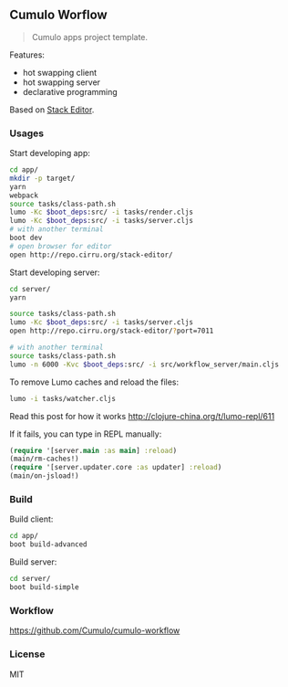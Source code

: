 
Cumulo Worflow
------

> Cumulo apps project template.

Features:

* hot swapping client
* hot swapping server
* declarative programming

Based on [Stack Editor](https://github.com/mvc-works/stack-workflow).

### Usages

Start developing app:

```bash
cd app/
mkdir -p target/
yarn
webpack
source tasks/class-path.sh
lumo -Kc $boot_deps:src/ -i tasks/render.cljs
lumo -Kc $boot_deps:src/ -i tasks/server.cljs
# with another terminal
boot dev
# open browser for editor
open http://repo.cirru.org/stack-editor/
```

Start developing server:

```bash
cd server/
yarn

source tasks/class-path.sh
lumo -Kc $boot_deps:src/ -i tasks/server.cljs
open http://repo.cirru.org/stack-editor/?port=7011

# with another terminal
source tasks/class-path.sh
lumo -n 6000 -Kvc $boot_deps:src/ -i src/workflow_server/main.cljs
```

To remove Lumo caches and reload the files:

```bash
lumo -i tasks/watcher.cljs
```

Read this post for how it works http://clojure-china.org/t/lumo-repl/611

If it fails, you can type in REPL manually:

```clojure
(require '[server.main :as main] :reload)
(main/rm-caches!)
(require '[server.updater.core :as updater] :reload)
(main/on-jsload!)
```

### Build

Build client:

```bash
cd app/
boot build-advanced
```

Build server:

```bash
cd server/
boot build-simple
```

### Workflow

https://github.com/Cumulo/cumulo-workflow

### License

MIT
